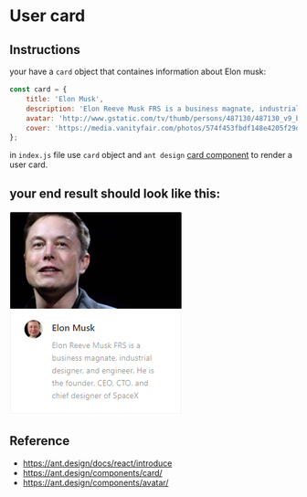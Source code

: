 # User card
## Instructions
your have a `card` object that containes information about Elon musk:
```js
const card = {
    title: 'Elon Musk',
    description: 'Elon Reeve Musk FRS is a business magnate, industrial designer, and engineer. He is the founder, CEO, CTO, and chief designer of SpaceX',
    avatar: 'http://www.gstatic.com/tv/thumb/persons/487130/487130_v9_bb.jpg',
    cover: 'https://media.vanityfair.com/photos/574f453fbdf148e4205f29df/16:9/w_1200,h_630,c_limit/hive-contributor-profile-elon-musk.jpg'
};
```
in `index.js` file use `card` object and `ant design` [card component](https://ant.design/components/card/) to render a user card.

## your end result should look like this:
<img src="./user-card.png">

## Reference
- https://ant.design/docs/react/introduce
- https://ant.design/components/card/
- https://ant.design/components/avatar/
